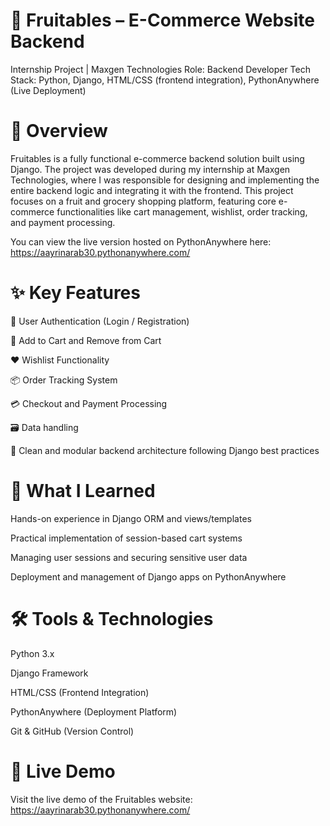 # 🍓 Fruitables – E-Commerce Website Backend
Internship Project | Maxgen Technologies
Role: Backend Developer
Tech Stack: Python, Django, HTML/CSS (frontend integration), PythonAnywhere (Live Deployment)

# 🛒 Overview
Fruitables is a fully functional e-commerce backend solution built using Django. The project was developed during my internship at Maxgen Technologies, where I was responsible for designing and implementing the entire backend logic and integrating it with the frontend.
This project focuses on a fruit and grocery shopping platform, featuring core e-commerce functionalities like cart management, wishlist, order tracking, and payment processing.

You can view the live version hosted on PythonAnywhere here:
https://aayrinarab30.pythonanywhere.com/

# ✨ Key Features
🔐 User Authentication (Login / Registration)

🛒 Add to Cart and Remove from Cart

❤️ Wishlist Functionality

📦 Order Tracking System

💳 Checkout and Payment Processing

🗃️ Data handling

📁 Clean and modular backend architecture following Django best practices

# 🧠 What I Learned
Hands-on experience in Django ORM and views/templates

Practical implementation of session-based cart systems

Managing user sessions and securing sensitive user data

Deployment and management of Django apps on PythonAnywhere

# 🛠 Tools & Technologies
Python 3.x

Django Framework

HTML/CSS (Frontend Integration)

PythonAnywhere (Deployment Platform)

Git & GitHub (Version Control)

# 🚀 Live Demo
Visit the live demo of the Fruitables website:
https://aayrinarab30.pythonanywhere.com/
